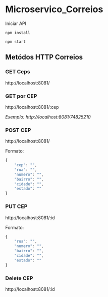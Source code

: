 # Microservico_Correios

Iniciar API

`npm install`

`npm start`

## Metódos HTTP Correios

### GET Ceps
http://localhost:8081/

### GET por CEP
http://localhost:8081/:cep

_Exemplo: http://localhost:8081/74825210_

### POST CEP
http://localhost:8081/

Formato:

```javascript
{
	"cep": "",
	"rua": "",
	"numero": "",
	"bairro": "",
	"cidade": "",
	"estado": ""
}
```

### PUT CEP
http://localhost:8081/:id

Formato:

```javascript
{
	"rua": "",
	"numero": "",
	"bairro": "",
	"cidade": "",
	"estado": ""
}
```

### Delete CEP
http://localhost:8081/:id
